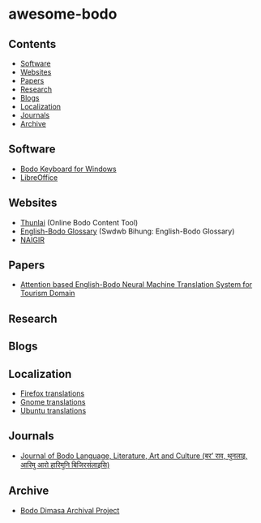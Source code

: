 # awesome-bodo

## Contents

- [Software](#software)
- [Websites](#websites)
- [Papers](#papers)
- [Research](#research)
- [Blogs](#blogs)
- [Localization](#localization)
- [Journals](#journals)
- [Archive](#archive)

## Software
- [Bodo Keyboard for Windows](http://bodo.gitspot.com/2012/11/bodo-keyboard-for-microsoft-windows.html)
- [LibreOffice](https://brx.libreoffice.org/)


## Websites
- [Thunlai](https://thunlai.com) (Online Bodo Content Tool)
- [English-Bodo Glossary](https://glossary.naigir.com) (Swdwb Bihung: English-Bodo Glossary)
- [NAIGIR](https://naigir.com)

## Papers
- [Attention based English-Bodo Neural Machine Translation System for Tourism Domain](https://ieeexplore.ieee.org/document/8819699)


## Research

## Blogs

## Localization
- [Firefox translations](https://pontoon.mozilla.org/brx/)
- [Gnome translations](https://l10n.gnome.org/teams/brx/)
- [Ubuntu translations](https://launchpad.net/~ubuntu-l10n-brx)

## Journals
- [Journal of Bodo Language, Literature, Art and Culture (बर’ राव, थुनलाइ, आरिमु आरो हारिमुनि बिजिरसंलाइसि)](https://www.bodojournal.org/)

## Archive
- [Bodo Dimasa Archival Project](http://bododimasaarchive.org)
